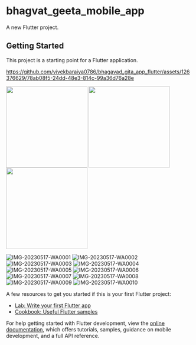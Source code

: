 # bhagvat_geeta_mobile_app

A new Flutter project.

## Getting Started

This project is a starting point for a Flutter application.



https://github.com/vivekbaraiya0786/bhagavad_gita_app_flutter/assets/126376629/78ab08f5-24dd-48e3-814c-99a36d76a28e

<img align = "left" src="https://user-images.githubusercontent.com/126376629/236149363-0492ab12-e7bf-4b40-8fc0-020db7990bd2.png" width="220px">
<img align = "left" src="https://user-images.githubusercontent.com/126376629/236149379-aeccf17a-2749-433a-9f58-3abe2c0adf44.png" width="220px">
<img  src="https://user-images.githubusercontent.com/126376629/236149381-3a7026f5-39d0-455a-a1ea-fc04bfea23d6.png" width="220px">



![IMG-20230517-WA0001](https://github.com/vivekbaraiya0786/bhagavad_gita_app_flutter/assets/126376629/42d82b41-69e2-4224-97f9-ac02f7c27a18)
![IMG-20230517-WA0002](https://github.com/vivekbaraiya0786/bhagavad_gita_app_flutter/assets/126376629/0893a1f0-1bd1-4915-bf0f-384d96f6abda)
![IMG-20230517-WA0003](https://github.com/vivekbaraiya0786/bhagavad_gita_app_flutter/assets/126376629/8b8d9f40-df88-445e-a434-8f333589ddc4)
![IMG-20230517-WA0004](https://github.com/vivekbaraiya0786/bhagavad_gita_app_flutter/assets/126376629/c6a8d4a4-04e5-47d3-bdd0-364dc81903b6)
![IMG-20230517-WA0005](https://github.com/vivekbaraiya0786/bhagavad_gita_app_flutter/assets/126376629/54059b8a-ae48-460c-92ad-7c60be0cdc54)
![IMG-20230517-WA0006](https://github.com/vivekbaraiya0786/bhagavad_gita_app_flutter/assets/126376629/2564de11-2165-4c84-a2ad-2d0ee0ad4dfe)
![IMG-20230517-WA0007](https://github.com/vivekbaraiya0786/bhagavad_gita_app_flutter/assets/126376629/972312fa-744b-4c75-81d5-ff7f8c85b173)
![IMG-20230517-WA0008](https://github.com/vivekbaraiya0786/bhagavad_gita_app_flutter/assets/126376629/9522c937-866f-44f8-b841-ed2a474a4790)
![IMG-20230517-WA0009](https://github.com/vivekbaraiya0786/bhagavad_gita_app_flutter/assets/126376629/c83148d0-09fc-483d-a101-b6d1447bbc78)
![IMG-20230517-WA0010](https://github.com/vivekbaraiya0786/bhagavad_gita_app_flutter/assets/126376629/51e1d7c0-3d84-4631-96c6-3c80914f274e)


A few resources to get you started if this is your first Flutter project:

- [Lab: Write your first Flutter app](https://docs.flutter.dev/get-started/codelab)
- [Cookbook: Useful Flutter samples](https://docs.flutter.dev/cookbook)

For help getting started with Flutter development, view the
[online documentation](https://docs.flutter.dev/), which offers tutorials,
samples, guidance on mobile development, and a full API reference.
